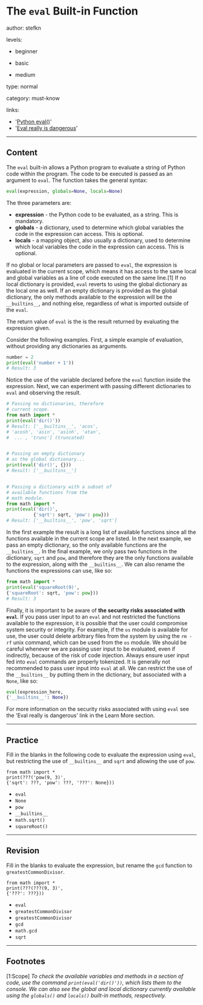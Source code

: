 # The `eval` Built-in Function
author: stefkn

levels:

  - beginner

  - basic

  - medium

type: normal

category: must-know

links:

  - '[Python eval()](https://www.programiz.com/python-programming/methods/built-in/eval)'
  - '[Eval really is dangerous](https://nedbatchelder.com/blog/201206/eval_really_is_dangerous.html)'

---
## Content

The `eval` built-in allows a Python program to evaluate a string of Python code within the program. The code to be executed is passed as an argument to `eval`. The function takes the general syntax:

```python
eval(expression, globals=None, locals=None)
```

The three parameters are:

 - __expression__ - the Python code to be evaluated, as a string. This is mandatory.
 - __globals__ - a dictionary, used to determine which global variables the code in the expression can access. This is optional.
 - __locals__ - a mapping object, also usually a dictionary, used to determine which local variables the code in the expression can access. This is optional.

If no global or local parameters are passed to `eval`, the expression is evaluated in the current scope, which means it has access to the same local and global variables as a line of code executed on the same line.[1] If no local dictionary is provided, `eval` reverts to using the global dictionary as the local one as well. If an empty dictionary is provided as the global dictionary, the only methods available to the expression will be the `__builtins__`, and nothing else, regardless of what is imported outside of the `eval`.

The return value of `eval` is the is the result returned by evaluating the expression given.

Consider the following examples. First, a simple example of evaluation, without providing any dictionaries as arguments.

```python
number = 2
print(eval('number + 1'))
# Result: 3
```

Notice the use of the variable declared before the `eval` function inside the expression. Next, we can experiment with passing different dictionaries to `eval` and observing the result.

```python
# Passing no dictionaries, therefore
# current scope.
from math import *
print(eval('dir()'))
# Result: ['__builtins__', 'acos',
# 'acosh', 'asin', 'asinh', 'atan',
#  ... , 'trunc'] (truncated)


# Passing an empty dictionary
# as the global dictionary...
print(eval('dir()', {}))
# Result: ['__builtins__']


# Passing a dictionary with a subset of
# available functions from the
# math module.
from math import *
print(eval('dir()',
          {'sqrt': sqrt, 'pow': pow}))
# Result: ['__builtins__', 'pow', 'sqrt']
```

In the first example the result is a long list of available functions since all the functions available in the current scope are listed. In the next example, we pass an empty dictionary, so the only available functions are the `__builtins__`. In the final example, we only pass two functions in the dictionary, `sqrt` and `pow`, and therefore they are the only functions available to the expression, along with the `__builtins__`. We can also rename the functions the expressions can use, like so:

```python
from math import *
print(eval('squareRoot(9)',
{'squareRoot': sqrt, 'pow': pow}))
# Result: 3
```

Finally, it is important to be aware of __the security risks associated with `eval`__. If you pass user input to an `eval` and not restricted the functions available to the expression, it is possible that the user could compromise system security or integrity. For example, if the `os` module is available for use, the user could delete arbitrary files from the system by using the `rm -rf` unix command, which can be used from the `os` module. We should be careful whenever we are passing user input to be evaluated, even if indirectly, because of the risk of code injection. Always ensure user input fed into `eval` commands are properly tokenized. It is generally not recommended to pass user input into `eval` at all. We can restrict the use of the `__builtins__` by putting them in the dictionary, but associated with a `None`, like so:

```python
eval(expression_here,
{'__builtins__': None})
```

For more information on the security risks associated with using `eval` see the 'Eval really is dangerous' link in the Learn More section.  

---
## Practice

Fill in the blanks in the following code to evaluate the expression using `eval`, but restricting the use of `__builtins__` and `sqrt` and allowing the use of `pow`.

```
from math import *
print(???('pow(9, 3)',
{'sqrt': ???, 'pow': ???, '???': None}))
```

* `eval`
* `None`
* `pow`
* `__builtins__`
* `math.sqrt()`
* `squareRoot()`

---
## Revision

Fill in the blanks to evaluate the expression, but rename the `gcd` function to `greatestCommonDivisor`.

```
from math import *
print(???(???(9, 3)',
{'???': ???}))
```

* `eval`
* `greatestCommonDivisor`
* `greatestCommonDivisor`
* `gcd`
* `math.gcd`
* `sqrt`

---
## Footnotes

[1:Scope]
*To check the available variables and methods in a section of code, use the command `print(eval('dir()'))`, which lists them to the console. We can also see the global and local dictionary currently available using the `globals()` and `locals()` built-in methods, respectively.*

